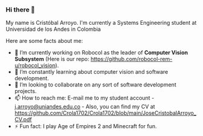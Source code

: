 ### Hi there 👋

My name is Cristóbal Arroyo.
I'm currently a Systems Engineering student at Universidad de los Andes in Colombia

Here are some facts about me:

- 🔭 I’m currently working on Robocol as the leader of __Computer Vision Subsystem__ (Here is our repo: https://github.com/robocol-rem-u/robocol_vision).
- 🌱 I’m constantly learning about computer vision and software development.
- 👯 I’m looking to collaborate on any sort of software development projects.
- 📫 How to reach me: E-mail me to my student account - j.arroyo@uniandes.edu.co - Also, you can find my CV at https://github.com/Crola1702/Crola1702/blob/main/JoseCristobalArroyo_CV.pdf
- ⚡ Fun fact: I play Age of Empires 2 and Minecraft for fun.

